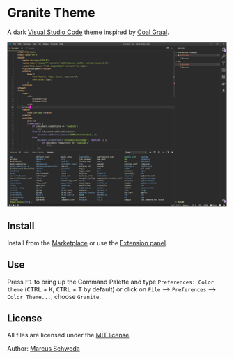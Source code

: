 # Granite Theme

A dark [Visual Studio Code](https://code.visualstudio.com/) theme inspired by [Coal Graal](https://github.com/baskerville/Coal-Graal.tmTheme).

![Screenshot](media/screenshot.png)

## Install

Install from the [Marketplace](https://marketplace.visualstudio.com/items?itemName=mdschweda.vscode-granite-theme) or use the [Extension panel](https://code.visualstudio.com/docs/editor/extension-gallery).

## Use

Press <kbd>F1</kbd> to bring up the Command Palette and type `Preferences: Color theme` (<kbd>CTRL</kbd> + <kbd>K</kbd>, <kbd>CTRL</kbd> + <kbd>T</kbd> by default) or click on `File` ⟶ `Preferences` ⟶ `Color Theme...`, choose `Granite`.

## License

All files are licensed under the [MIT license](https://opensource.org/licenses/MIT).

Author: [Marcus Schweda](https://github.com/mdschweda)